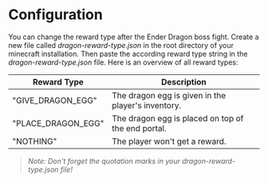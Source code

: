 # Configuration

You can change the reward type after the Ender Dragon boss fight. Create a new file called *dragon-reward-type.json* in the root directory of your minecraft installation. Then paste the according reward type string in the *dragon-reward-type.json* file. Here is an overview of all reward types:

| Reward Type        | Description                                        |
| ------------------ | -------------------------------------------------- |
| "GIVE_DRAGON_EGG"  | The dragon egg is given in the player's inventory. |
| "PLACE_DRAGON_EGG" | The dragon egg is placed on top of the end portal. |
| "NOTHING"          | The player won't get a reward.                     |

> *Note: Don't forget the quotation marks in your dragon-reward-type.json file!*

